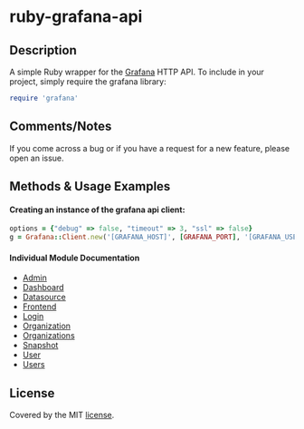 # ruby-grafana-api

## Description

A simple Ruby wrapper for the [Grafana](http://docs.grafana.org/reference/http_api/)  HTTP API.  To include in your project, simply require the grafana library:

```ruby
require 'grafana'
```

## Comments/Notes

If you come across a bug or if you have a request for a new feature, please open an issue.


## Methods & Usage Examples

#### Creating an instance of the grafana api client: 
```ruby
options = {"debug" => false, "timeout" => 3, "ssl" => false}
g = Grafana::Client.new('[GRAFANA_HOST]', [GRAFANA_PORT], '[GRAFANA_USER]', '[GRAFANA_PASS]', options)
```

#### Individual Module Documentation

* [Admin](docs/ADMIN.md) 
* [Dashboard](docs/DASHBOARD.md) 
* [Datasource](docs/DATASOURCE.md) 
* [Frontend](docs/FRONTEND.md) 
* [Login](docs/LOGIN.md) 
* [Organization](docs/ORGANIZATION.md) 
* [Organizations](docs/ORGANIZATIONS.md) 
* [Snapshot](docs/SNAPSHOT.md) 
* [User](docs/USER.md) 
* [Users](docs/USERS.md) 


## License

Covered by the MIT [license](LICENSE).

